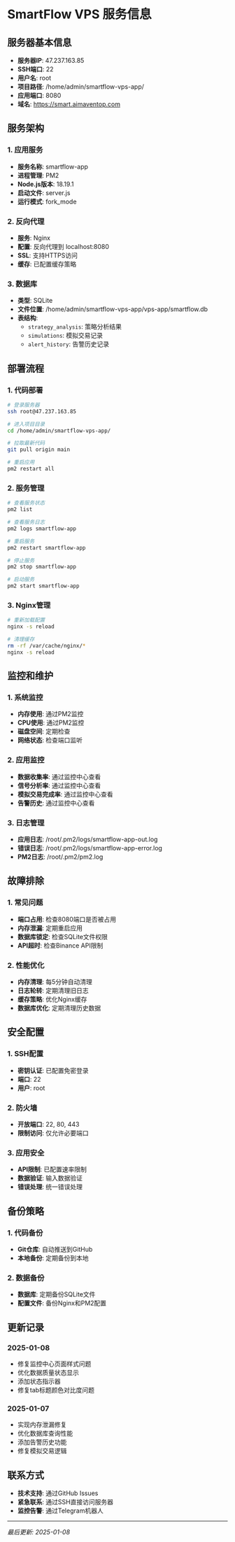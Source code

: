 # SmartFlow VPS 服务信息

## 服务器基本信息

- **服务器IP**: 47.237.163.85
- **SSH端口**: 22
- **用户名**: root
- **项目路径**: /home/admin/smartflow-vps-app/
- **应用端口**: 8080
- **域名**: https://smart.aimaventop.com

## 服务架构

### 1. 应用服务
- **服务名称**: smartflow-app
- **进程管理**: PM2
- **Node.js版本**: 18.19.1
- **启动文件**: server.js
- **运行模式**: fork_mode

### 2. 反向代理
- **服务**: Nginx
- **配置**: 反向代理到 localhost:8080
- **SSL**: 支持HTTPS访问
- **缓存**: 已配置缓存策略

### 3. 数据库
- **类型**: SQLite
- **文件位置**: /home/admin/smartflow-vps-app/vps-app/smartflow.db
- **表结构**:
  - `strategy_analysis`: 策略分析结果
  - `simulations`: 模拟交易记录
  - `alert_history`: 告警历史记录

## 部署流程

### 1. 代码部署
```bash
# 登录服务器
ssh root@47.237.163.85

# 进入项目目录
cd /home/admin/smartflow-vps-app/

# 拉取最新代码
git pull origin main

# 重启应用
pm2 restart all
```

### 2. 服务管理
```bash
# 查看服务状态
pm2 list

# 查看服务日志
pm2 logs smartflow-app

# 重启服务
pm2 restart smartflow-app

# 停止服务
pm2 stop smartflow-app

# 启动服务
pm2 start smartflow-app
```

### 3. Nginx管理
```bash
# 重新加载配置
nginx -s reload

# 清理缓存
rm -rf /var/cache/nginx/*
nginx -s reload
```

## 监控和维护

### 1. 系统监控
- **内存使用**: 通过PM2监控
- **CPU使用**: 通过PM2监控
- **磁盘空间**: 定期检查
- **网络状态**: 检查端口监听

### 2. 应用监控
- **数据收集率**: 通过监控中心查看
- **信号分析率**: 通过监控中心查看
- **模拟交易完成率**: 通过监控中心查看
- **告警历史**: 通过监控中心查看

### 3. 日志管理
- **应用日志**: /root/.pm2/logs/smartflow-app-out.log
- **错误日志**: /root/.pm2/logs/smartflow-app-error.log
- **PM2日志**: /root/.pm2/pm2.log

## 故障排除

### 1. 常见问题
- **端口占用**: 检查8080端口是否被占用
- **内存泄漏**: 定期重启应用
- **数据库锁定**: 检查SQLite文件权限
- **API超时**: 检查Binance API限制

### 2. 性能优化
- **内存清理**: 每5分钟自动清理
- **日志轮转**: 定期清理旧日志
- **缓存策略**: 优化Nginx缓存
- **数据库优化**: 定期清理历史数据

## 安全配置

### 1. SSH配置
- **密钥认证**: 已配置免密登录
- **端口**: 22
- **用户**: root

### 2. 防火墙
- **开放端口**: 22, 80, 443
- **限制访问**: 仅允许必要端口

### 3. 应用安全
- **API限制**: 已配置速率限制
- **数据验证**: 输入数据验证
- **错误处理**: 统一错误处理

## 备份策略

### 1. 代码备份
- **Git仓库**: 自动推送到GitHub
- **本地备份**: 定期备份到本地

### 2. 数据备份
- **数据库**: 定期备份SQLite文件
- **配置文件**: 备份Nginx和PM2配置

## 更新记录

### 2025-01-08
- 修复监控中心页面样式问题
- 优化数据质量状态显示
- 添加状态指示器
- 修复tab标题颜色对比度问题

### 2025-01-07
- 实现内存泄漏修复
- 优化数据库查询性能
- 添加告警历史功能
- 修复模拟交易逻辑

## 联系方式

- **技术支持**: 通过GitHub Issues
- **紧急联系**: 通过SSH直接访问服务器
- **监控告警**: 通过Telegram机器人

---

*最后更新: 2025-01-08*
